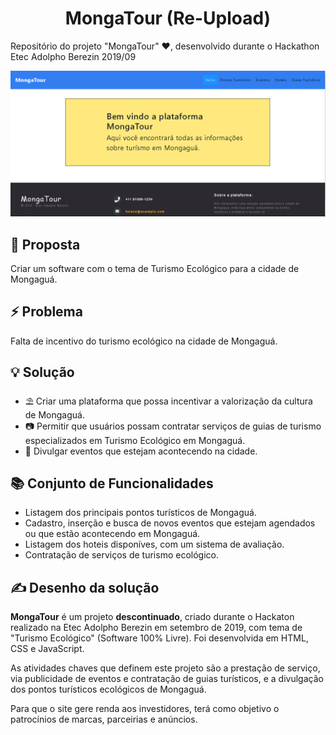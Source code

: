 <h1 align="center">MongaTour (Re-Upload)</h1>

Repositório do projeto "MongaTour" ❤️, desenvolvido durante o Hackathon Etec Adolpho Berezin 2019/09

![Página inicial do MongaTour](home.png)

## 📜 Proposta

Criar um software com o tema de Turismo Ecológico para a cidade de Mongaguá.

## ⚡ Problema

Falta de incentivo do turismo ecológico na cidade de Mongaguá.

## 💡 Solução

* ⛱️ Criar uma plataforma que possa incentivar a valorização da cultura de Mongaguá.
* 📷 Permitir que usuários possam contratar serviços de guias de turismo especializados em Turismo Ecológico em Mongaguá.
* 💃 Divulgar eventos que estejam acontecendo na cidade.

## 📚 Conjunto de Funcionalidades

* Listagem dos principais pontos turísticos de Mongaguá.
* Cadastro, inserção e busca de novos eventos que estejam agendados ou que estão acontecendo em Mongaguá.
* Listagem dos hoteis disponíves, com um sistema de avaliação.
* Contratação de serviços de turismo ecológico.

## ✍️ Desenho da solução

  **MongaTour** é um projeto **descontinuado**, criado durante o Hackaton realizado na Etec Adolpho Berezin em setembro de 2019, com tema de "Turismo Ecológico" (Software 100% Livre). Foi desenvolvida em HTML, CSS e JavaScript.
  
  As atividades chaves que definem este projeto são a prestação de serviço, via publicidade de eventos e contratação de guias turísticos, e a divulgação dos pontos turísticos ecológicos de Mongaguá.
  
  Para que o site gere renda aos investidores, terá como objetivo o patrocínios de marcas, parceirias e anúncios.
  
  

